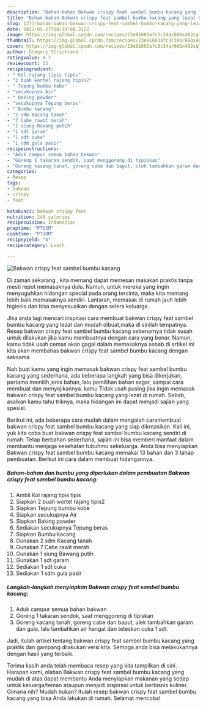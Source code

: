 ```yaml
---
description: "Bahan-bahan Bakwan crispy feat sambel bumbu kacang yang lezat Untuk Jualan"
title: "Bahan-bahan Bakwan crispy feat sambel bumbu kacang yang lezat Untuk Jualan"
slug: 1271-bahan-bahan-bakwan-crispy-feat-sambel-bumbu-kacang-yang-lezat-untuk-jualan
date: 2021-05-27T00:18:00.312Z
image: https://img-global.cpcdn.com/recipes/23e81603afc3c34a/680x482cq70/bakwan-crispy-feat-sambel-bumbu-kacang-foto-resep-utama.jpg
thumbnail: https://img-global.cpcdn.com/recipes/23e81603afc3c34a/680x482cq70/bakwan-crispy-feat-sambel-bumbu-kacang-foto-resep-utama.jpg
cover: https://img-global.cpcdn.com/recipes/23e81603afc3c34a/680x482cq70/bakwan-crispy-feat-sambel-bumbu-kacang-foto-resep-utama.jpg
author: Gregory Strickland
ratingvalue: 4.7
reviewcount: 13
recipeingredient:
- " Kol rajang tipis tipis"
- "2 buah wortel rajang tipis2"
- " Tepung bumbu kobe"
- "secukupnya Air"
- " Baking powder"
- "secukupnya Tepung beras"
- " Bumbu kacang"
- "2 sdm Kacang tanah"
- "7 Cabe rawit merah"
- "1 siung Bawang putih"
- "1 sdt garam"
- "1 sdt cuka"
- "1 sdm gula pasir"
recipeinstructions:
- "Aduk campur semua bahan bakwan"
- "Goreng 1 takaran sendok, saat menggoreng di tipiskan"
- "Goreng kacang tanah, goreng cabe dan baput, ulek tambahkan garam dan gula, lalu tambahkan air hangat dan teteskan cuka 1 sdt."
categories:
- Resep
tags:
- bakwan
- crispy
- feat

katakunci: bakwan crispy feat 
nutrition: 244 calories
recipecuisine: Indonesian
preptime: "PT13M"
cooktime: "PT30M"
recipeyield: "4"
recipecategory: Lunch

---
```



![Bakwan crispy feat sambel bumbu kacang](https://img-global.cpcdn.com/recipes/23e81603afc3c34a/680x482cq70/bakwan-crispy-feat-sambel-bumbu-kacang-foto-resep-utama.jpg)

Di zaman  sekarang , kita memang dapat memesan masakan praktis tanpa mesti repot memasaknya dulu. Namun, untuk mereka yang ingin menyuguhkan hidangan special pada orang tercinta, maka kita memang lebih baik memasaknya sendiri. Lantaran, memasak di rumah jauh lebih higienis dan bisa menyesuaikan dengan selera keluarga.

Jika anda lagi mencari inspirasi cara membuat bakwan crispy feat sambel bumbu kacang yang lezat dan mudah dibuat,maka di sinilah tempatnya. Resep bakwan crispy feat sambel bumbu kacang  sebenarnya tidak susah untuk dilakukan jika kamu membuatnya dengan cara yang benar. Namun, kamu tidak usah cemas akan gagal dalam memasaknya 
sebab di artikel ini kita akan membahas bakwan crispy feat sambel bumbu kacang dengan seksama.  



Nah buat kamu yang ingin memasak bakwan crispy feat sambel bumbu kacang yang sederhana, ada beberapa langkah yang bisa dikerjakan, pertama memilih jenis bahan, lalu pemilihan bahan segar, sampai cara membuat dan menyajikannya. kamu Tidak usah pusing jika ingin memasak bakwan crispy feat sambel bumbu kacang yang lezat di rumah. Sebab, asalkan kamu  tahu triknya, maka hidangan ini dapat menjadi sajian yang spesial.

Berikut ini, ada beberapa cara mudah dalam mengolah caramembuat bakwan crispy feat sambel bumbu kacang yang siap dikreasikan. Kali ini, yuk kita coba buat bakwan crispy feat sambel bumbu kacang sendiri di rumah. Tetap berbahan sederhana, sajian ini bisa memberi manfaat dalam membantu menjaga kesehatan tubuhmu sekeluarga. Anda bisa menyiapkan Bakwan crispy feat sambel bumbu kacang memakai 13 bahan dan 3 tahap pembuatan. Berikut ini cara dalam membuat hidangannya.

<!--inarticleads1-->

##### Bahan-bahan dan bumbu yang diperlukan dalam pembuatan Bakwan crispy feat sambel bumbu kacang:

1. Ambil  Kol rajang tipis tipis
1. Siapkan 2 buah wortel rajang tipis2
1. Siapkan  Tepung bumbu kobe
1. Siapkan secukupnya Air
1. Siapkan  Baking powder
1. Sediakan secukupnya Tepung beras
1. Siapkan  Bumbu kacang
1. Gunakan 2 sdm Kacang tanah
1. Gunakan 7 Cabe rawit merah
1. Gunakan 1 siung Bawang putih
1. Gunakan 1 sdt garam
1. Sediakan 1 sdt cuka
1. Sediakan 1 sdm gula pasir




<!--inarticleads2-->

##### Langkah-langkah menyiapkan Bakwan crispy feat sambel bumbu kacang:

1. Aduk campur semua bahan bakwan
1. Goreng 1 takaran sendok, saat menggoreng di tipiskan
1. Goreng kacang tanah, goreng cabe dan baput, ulek tambahkan garam dan gula, lalu tambahkan air hangat dan teteskan cuka 1 sdt.




Jadi, itulah artikel tentang  bakwan crispy feat sambel bumbu kacang  yang praktis dan gampang dilakukan versi kita. Semoga anda bisa melakukannya dengan hasil yang terbaik. 

Terima kasih anda telah membaca resep yang kita tampilkan di sini. Harapan kami, olahan  Bakwan crispy feat sambel bumbu kacang yang mudah di atas dapat membantu Anda menyiapkan makanan yang sedap untuk keluarga/teman ataupun menjadi inspirasi untuk berbisnis kuliner. Gimana nih? Mudah bukan? Itulah resep bakwan crispy feat sambel bumbu kacang yang bisa Anda lakukan di rumah. Selamat mencoba!

